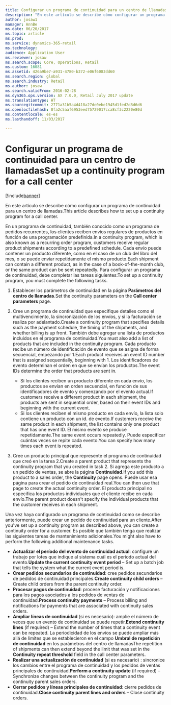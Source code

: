 ```yaml
---
title: Configurar un programa de continuidad para un centro de llamadas
description: "En este artículo se describe cómo configurar un programa de continuidad para un centro de llamadas."
author: josaw1
manager: AnnBe
ms.date: 06/20/2017
ms.topic: article
ms.prod: 
ms.service: dynamics-365-retail
ms.technology: 
audience: Application User
ms.reviewer: josaw
ms.search.scope: Core, Operations, Retail
ms.custom: 16081
ms.assetid: 426a9be7-a931-4780-b372-e06f6083dd60
ms.search.region: global
ms.search.industry: Retail
ms.author: josaw
ms.search.validFrom: 2016-02-28
ms.dyn365.ops.version: AX 7.0.0, Retail July 2017 update
ms.translationtype: HT
ms.sourcegitcommit: 2771a31b5a4d418a27de0ebe1945d1fed2d8d6d6
ms.openlocfilehash: 0fa2c5aaf6953eed75729017cca8cf3c2220e80d
ms.contentlocale: es-es
ms.lasthandoff: 11/03/2017

---
```


# <a name="set-up-a-continuity-program-for-a-call-center"></a><span data-ttu-id="1ca7a-103">Configurar un programa de continuidad para un centro de llamadas</span><span class="sxs-lookup"><span data-stu-id="1ca7a-103">Set up a continuity program for a call center</span></span>

[!include[banner](includes/banner.md)]


<span data-ttu-id="1ca7a-104">En este artículo se describe cómo configurar un programa de continuidad para un centro de llamadas.</span><span class="sxs-lookup"><span data-stu-id="1ca7a-104">This article describes how to set up a continuity program for a call center.</span></span>

<span data-ttu-id="1ca7a-105">En un programa de continuidad, también conocido como un programa de pedidos recurrentes, los clientes reciben envíos regulares de productos en función de una programación predefinida.</span><span class="sxs-lookup"><span data-stu-id="1ca7a-105">In a continuity program, which is also known as a recurring order program, customers receive regular product shipments according to a predefined schedule.</span></span> <span data-ttu-id="1ca7a-106">Cada envío puede contener un producto diferente, como en el caso de un club del libro del mes, o se puede enviar repetidamente el mismo producto.</span><span class="sxs-lookup"><span data-stu-id="1ca7a-106">Each shipment can contain a different product, as in the case of a book-of-the-month club, or the same product can be sent repeatedly.</span></span> <span data-ttu-id="1ca7a-107">Para configurar un programa de continuidad, debe completar las tareas siguientes:</span><span class="sxs-lookup"><span data-stu-id="1ca7a-107">To set up a continuity program, you must complete the following tasks.</span></span>

1.  <span data-ttu-id="1ca7a-108">Establecer los parámetros de continuidad en la página **Parámetros del centro de llamadas**.</span><span class="sxs-lookup"><span data-stu-id="1ca7a-108">Set the continuity parameters on the **Call center parameters** page.</span></span>
2.  <span data-ttu-id="1ca7a-109">Cree un programa de continuidad que especifique detalles como el multivencimiento, la sincronización de los envíos, y si la facturación se realiza por adelantado.</span><span class="sxs-lookup"><span data-stu-id="1ca7a-109">Create a continuity program that specifies details such as the payment schedule, the timing of the shipments, and whether billing is up front.</span></span> <span data-ttu-id="1ca7a-110">También debe agregar una lista de productos incluidos en el programa de continuidad.</span><span class="sxs-lookup"><span data-stu-id="1ca7a-110">You must also add a list of products that are included in the continuity program.</span></span> <span data-ttu-id="1ca7a-111">Cada producto recibe un número de identificación de evento que se asigna de forma secuencial, empezando por 1.</span><span class="sxs-lookup"><span data-stu-id="1ca7a-111">Each product receives an event ID number that is assigned sequentially, beginning with 1.</span></span> <span data-ttu-id="1ca7a-112">Los identificadores de evento determinan el orden en que se envían los productos.</span><span class="sxs-lookup"><span data-stu-id="1ca7a-112">The event IDs determine the order that products are sent in.</span></span>
    -   <span data-ttu-id="1ca7a-113">Si los clientes reciben un producto diferente en cada envío, los productos se envían en orden secuencial, en función de sus identificadores de evento y comenzando por el evento actual.</span><span class="sxs-lookup"><span data-stu-id="1ca7a-113">If customers receive a different product in each shipment, the products are sent in sequential order, based on their event IDs and beginning with the current event.</span></span>
    -   <span data-ttu-id="1ca7a-114">Si los clientes reciben el mismo producto en cada envío, la lista solo contiene un producto con un id. de evento.</span><span class="sxs-lookup"><span data-stu-id="1ca7a-114">If customers receive the same product in each shipment, the list contains only one product that has one event ID.</span></span> <span data-ttu-id="1ca7a-115">El mismo evento se produce repetidamente.</span><span class="sxs-lookup"><span data-stu-id="1ca7a-115">The same event occurs repeatedly.</span></span> <span data-ttu-id="1ca7a-116">Puede especificar cuántas veces se repite cada evento.</span><span class="sxs-lookup"><span data-stu-id="1ca7a-116">You can specify how many times each event is repeated.</span></span>

3.  <span data-ttu-id="1ca7a-117">Cree un producto principal que represente el programa de continuidad que creó en la tarea 2.</span><span class="sxs-lookup"><span data-stu-id="1ca7a-117">Create a parent product that represents the continuity program that you created in task 2.</span></span> <span data-ttu-id="1ca7a-118">Si agrega este producto a un pedido de ventas, se abre la página **Continuidad**.</span><span class="sxs-lookup"><span data-stu-id="1ca7a-118">If you add this product to a sales order, the **Continuity** page opens.</span></span> <span data-ttu-id="1ca7a-119">Puede usar esa página para crear el pedido de continuidad real.</span><span class="sxs-lookup"><span data-stu-id="1ca7a-119">You can then use that page to create the actual continuity order.</span></span> <span data-ttu-id="1ca7a-120">El producto principal no especifica los productos individuales que el cliente recibe en cada envío.</span><span class="sxs-lookup"><span data-stu-id="1ca7a-120">The parent product doesn't specify the individual products that the customer receives in each shipment.</span></span>

<span data-ttu-id="1ca7a-121">Una vez haya configurado un programa de continuidad como se describe anteriormente, puede crear un pedido de continuidad para un cliente.</span><span class="sxs-lookup"><span data-stu-id="1ca7a-121">After you've set up a continuity program as described above, you can create a continuity order for a customer.</span></span> <span data-ttu-id="1ca7a-122">Es posible que también tenga que realizar las siguientes tareas de mantenimiento adicionales.</span><span class="sxs-lookup"><span data-stu-id="1ca7a-122">You might also have to perform the following additional maintenance tasks.</span></span>

-   <span data-ttu-id="1ca7a-123">**Actualizar el período del evento de continuidad actual**: configure un trabajo por lotes que indique al sistema cuál es el período actual del evento.</span><span class="sxs-lookup"><span data-stu-id="1ca7a-123">**Update the current continuity event period** – Set up a batch job that tells the system what the current event period is.</span></span>
-   <span data-ttu-id="1ca7a-124">**Crear pedidos secundarios de continuidad**: cree pedidos secundarios de pedidos de continuidad principales.</span><span class="sxs-lookup"><span data-stu-id="1ca7a-124">**Create continuity child orders** – Create child orders from the parent continuity order.</span></span>
-   <span data-ttu-id="1ca7a-125">**Procesar pagos de continuidad**: procese facturación y notificaciones para los pagos asociados a los pedidos de ventas de continuidad.</span><span class="sxs-lookup"><span data-stu-id="1ca7a-125">**Process continuity payments** – Process billing and notifications for payments that are associated with continuity sales orders.</span></span>
-   <span data-ttu-id="1ca7a-126">**Ampliar líneas de continuidad** (si es necesario): amplíe el número de veces que un evento de continuidad se puede repetir.</span><span class="sxs-lookup"><span data-stu-id="1ca7a-126">**Extend continuity lines** (if required) – Extend the number of times that a continuity event can be repeated.</span></span> <span data-ttu-id="1ca7a-127">La periodicidad de los envíos se puede ampliar más allá de límites que se establecieron en el campo **Umbral de repetición de continuidad** en los parámetros del centro de llamadas</span><span class="sxs-lookup"><span data-stu-id="1ca7a-127">The repetition of shipments can then extend beyond the limit that was set in the **Continuity repeat threshold** field in the call center parameters.</span></span>
-   <span data-ttu-id="1ca7a-128">**Realizar una actualización de continuidad** (si es necesario) : sincronice los cambios entre el programa de continuidad y los pedidos de ventas principales de continuidad.</span><span class="sxs-lookup"><span data-stu-id="1ca7a-128">**Perform a continuity update** (if required) – Synchronize changes between the continuity program and the continuity parent sales orders.</span></span>
-   <span data-ttu-id="1ca7a-129">**Cerrar pedidos y líneas principales de continuidad**: cierre pedidos de continuidad.</span><span class="sxs-lookup"><span data-stu-id="1ca7a-129">**Close continuity parent lines and orders** – Close continuity orders.</span></span>






